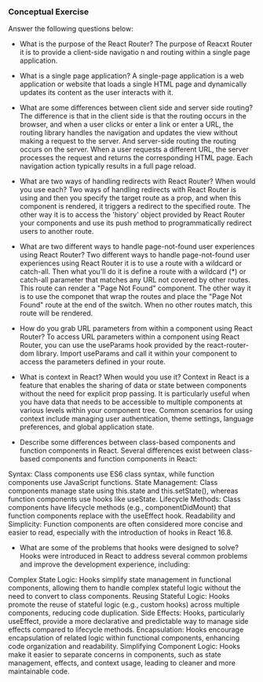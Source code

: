 ### Conceptual Exercise

Answer the following questions below:

- What is the purpose of the React Router?
  The purpose of Reacxt Router it is to provide a client-side navigatio n and routing within a single page application.

- What is a single page application?
 A single-page application is a web application or website that loads a single HTML page and dynamically updates its content as the user interacts with it.

- What are some differences between client side and server side routing?
  The difference is that in the client side is that the routing occurs in the browser, and when a user clicks or enter a link or enter a URL, the routing library handles the navigation and updates the view without making a request to the server. And server-side routing the routing occurs on the server. When a user requests a different URL, the server processes the request and returns the corresponding HTML page. Each navigation action typically results in a full page reload.

- What are two ways of handling redirects with React Router? When would you use each?
  Two ways of handling redirects with React Router is using  <!-- <Redirect> --> and then you specify the target route as a prop, and when this component is rendered, it triggers a redirect to the specified route. The other way it is to access the 'history' object provided by React Router your components and use its push method to programmatically redirect users to another route.

- What are two different ways to handle page-not-found user experiences using React Router?
  Two different ways to handle page-not-found user experiences using React Router it is to use a route with a wildcard or catch-all. Then what you'll do it is define a route with a wildcard (*) or catch-all parameter that matches any URL not covered by other routes. This route can render a "Page Not Found" component. The other way it is to use the <!-- <Switch> --> componet that wrap the routes and place the "Page Not Found" route at the end of the switch. When no other routes match, this route will be rendered.

- How do you grab URL parameters from within a component using React Router?
To access URL parameters within a component using React Router, you can use the useParams hook provided by the react-router-dom library. Import useParams and call it within your component to access the parameters defined in your route. 

- What is context in React? When would you use it?
Context in React is a feature that enables the sharing of data or state between components without the need for explicit prop passing. It is particularly useful when you have data that needs to be accessible to multiple components at various levels within your component tree. Common scenarios for using context include managing user authentication, theme settings, language preferences, and global application state.

- Describe some differences between class-based components and function
  components in React.
  Several differences exist between class-based components and function components in React:

Syntax: Class components use ES6 class syntax, while function components use JavaScript functions.
State Management: Class components manage state using this.state and this.setState(), whereas function components use hooks like useState.
Lifecycle Methods: Class components have lifecycle methods (e.g., componentDidMount) that function components replace with the useEffect hook.
Readability and Simplicity: Function components are often considered more concise and easier to read, especially with the introduction of hooks in React 16.8.

- What are some of the problems that hooks were designed to solve?
Hooks were introduced in React to address several common problems and improve the development experience, including:

Complex State Logic: Hooks simplify state management in functional components, allowing them to handle complex stateful logic without the need to convert to class components.
Reusing Stateful Logic: Hooks promote the reuse of stateful logic (e.g., custom hooks) across multiple components, reducing code duplication.
Side Effects: Hooks, particularly useEffect, provide a more declarative and predictable way to manage side effects compared to lifecycle methods.
Encapsulation: Hooks encourage encapsulation of related logic within functional components, enhancing code organization and readability.
Simplifying Component Logic: Hooks make it easier to separate concerns in components, such as state management, effects, and context usage, leading to cleaner and more maintainable code.